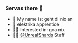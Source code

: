 ### Servas there 👋
- 💬 My name is: geht di nix an
- 🔑 elektrika apprentice
- 🧙‍♂️ Interested in: goa nix
- 👨‍💻 <a href="https://github.com/UnrealShards">@UnrealShards</a> Staff
